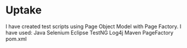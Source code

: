 # Uptake

I have created test scripts using Page Object Model with Page Factory.
I have used:
 Java
 Selenium
 Eclipse
 TestNG
 Log4j
 Maven
 PageFactory
 pom.xml
 
 
